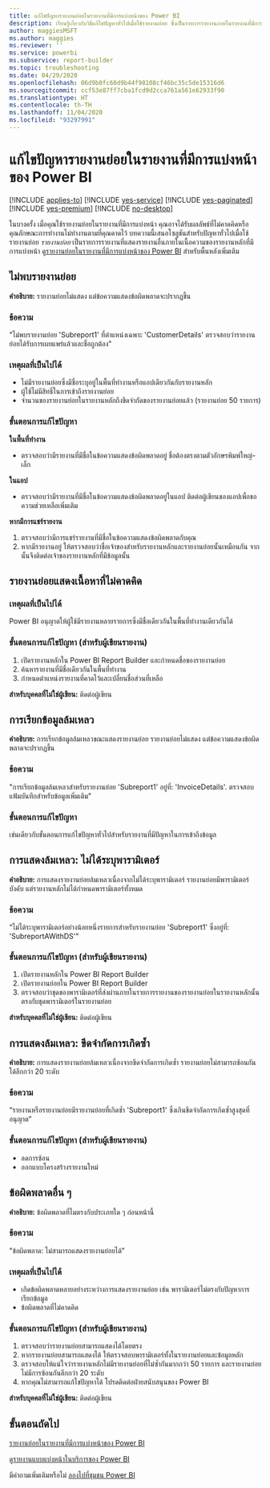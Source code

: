 ```yaml
---
title: แก้ไขปัญหารายงานย่อยในรายงานที่มีการแบ่งหน้าของ Power BI
description: เรียนรู้เกี่ยวกับวิธีแก้ไขปัญหาทั่วไปเมื่อใช้รายงานย่อย ซึ่งเป็นรายการรายงานภายในรายงานที่มีการแบ่งหน้า
author: maggiesMSFT
ms.author: maggies
ms.reviewer: ''
ms.service: powerbi
ms.subservice: report-builder
ms.topic: troubleshooting
ms.date: 04/29/2020
ms.openlocfilehash: 06d9b0fc60d9b44f98108cf46bc35c5de15316d6
ms.sourcegitcommit: ccf53e87ff7cba1fcd9d2cca761a561e62933f90
ms.translationtype: HT
ms.contentlocale: th-TH
ms.lasthandoff: 11/04/2020
ms.locfileid: "93297991"
---
```

# <a name="troubleshoot-subreports-in-power-bi-paginated-reports"></a>แก้ไขปัญหารายงานย่อยในรายงานที่มีการแบ่งหน้าของ Power BI

[!INCLUDE [applies-to](../includes/applies-to.md)] [!INCLUDE [yes-service](../includes/yes-service.md)] [!INCLUDE [yes-paginated](../includes/yes-paginated.md)] [!INCLUDE [yes-premium](../includes/yes-premium.md)] [!INCLUDE [no-desktop](../includes/no-desktop.md)] 

ในบางครั้ง เมื่อคุณใช้รายงานย่อยในรายงานที่มีการแบ่งหน้า คุณอาจได้รับผลลัพธ์ที่ไม่คาดคิดหรือคุณลักษณะการทำงานไม่ทำงานตามที่คุณคาดไว้ บทความนี้เสนอโซลูชันสำหรับปัญหาทั่วไปเมื่อใช้รายงานย่อย *รายงานย่อย* เป็นรายการรายงานที่แสดงรายงานอื่นภายในเนื้อความของรายงานหลักที่มีการแบ่งหน้า ดู[รายงานย่อยในรายงานที่มีการแบ่งหน้าของ Power BI](subreports.md) สำหรับพื้นหลังเพิ่มเติม

## <a name="subreport-couldnt-be-found"></a>ไม่พบรายงานย่อย

**คำอธิบาย:** รายงานย่อยไม่แสดง แต่ข้อความแสดงข้อผิดพลาดจะปรากฏขึ้น

### <a name="message"></a>ข้อความ

"ไม่พบรายงานย่อย 'Subreport1' ที่ตำแหน่งเฉพาะ 'CustomerDetails' ตรวจสอบว่ารายงานย่อยได้รับการเผยแพร่แล้วและชื่อถูกต้อง"

### <a name="possible-reasons"></a>เหตุผลที่เป็นไปได้

- ไม่มีรายงานย่อยซึ่งมีชื่อระบุอยู่ในพื้นที่ทำงานหรือแอปเดียวกันกับรายงานหลัก
- ผู้ใช้ไม่มีสิทธิ์ในการเข้าถึงรายงานย่อย
- จำนวนของรายงานย่อยในรายงานหลักถึงขีดจำกัดของรายงานย่อยแล้ว (รายงานย่อย 50 รายการ)

### <a name="troubleshooting-steps"></a>ขั้นตอนการแก้ไขปัญหา

**ในพื้นที่ทำงาน**

- ตรวจสอบว่ามีรายงานที่มีชื่อในข้อความแสดงข้อผิดพลาดอยู่ ชื่อต้องตรงตามตัวอักษรพิมพ์ใหญ่-เล็ก

**ในแอป**

- ตรวจสอบว่ามีรายงานที่มีชื่อในข้อความแสดงข้อผิดพลาดอยู่ในแอป ติดต่อผู้เขียนของแอปเพื่อขอความช่วยเหลือเพิ่มเติม

**หากมีการแชร์รายงาน**

1. ตรวจสอบว่ามีการแชร์รายงานที่มีชื่อในข้อความแสดงข้อผิดพลาดกับคุณ
2. หากมีรายงานอยู่ ให้ตรวจสอบว่าชื่อเจ้าของสำหรับรายงานหลักและรายงานย่อยนั้นเหมือนกัน จากนั้นจึงติดต่อเจ้าของรายงานหลักที่มีข้อมูลนั้น

## <a name="subreport-renders-with-unexpected-content"></a>รายงานย่อยแสดงเนื้อหาที่ไม่คาดคิด

### <a name="possible-reason"></a>เหตุผลที่เป็นไปได้

Power BI อนุญาตให้ผู้ใช้มีรายงานหลายรายการซึ่งมีชื่อเดียวกันในพื้นที่ทำงานเดียวกันได้

### <a name="troubleshooting-steps-for-report-authors"></a>ขั้นตอนการแก้ไขปัญหา (สำหรับผู้เขียนรายงาน)

1. เปิดรายงานหลักใน Power BI Report Builder และกำหนดชื่อของรายงานย่อย
2. ค้นหารายงานที่มีชื่อเดียวกันในพื้นที่ทำงาน
3. กำหนดตำแหน่งรายงานที่คาดไว้และเปลี่ยนชื่อส่วนที่เหลือ

**สำหรับบุคคลที่ไม่ใช่ผู้เขียน:** ติดต่อผู้เขียน

## <a name="data-retrieval-fails"></a>การเรียกข้อมูลล้มเหลว

**คำอธิบาย:** การเรียกข้อมูลล้มเหลวขณะแสดงรายงานย่อย รายงานย่อยไม่แสดง แต่ข้อความแสดงข้อผิดพลาดจะปรากฏขึ้น

### <a name="message"></a>ข้อความ

"การเรียกข้อมูลล้มเหลวสำหรับรายงานย่อย 'Subreport1' อยู่ที่: 'InvoiceDetails'. ตรวจสอบแฟ้มบันทึกสำหรับข้อมูลเพิ่มเติม"

### <a name="troubleshooting-steps"></a>ขั้นตอนการแก้ไขปัญหา

เช่นเดียวกับขั้นตอนการแก้ไขปัญหาทั่วไปสำหรับรายงานที่มีปัญหาในการเข้าถึงข้อมูล

## <a name="rendering-fails-unspecified-parameters"></a>การแสดงล้มเหลว: ไม่ได้ระบุพารามิเตอร์

**คำอธิบาย:** การแสดงรายงานย่อยล้มเหลวเนื่องจากไม่ได้ระบุพารามิเตอร์ รายงานย่อยมีพารามิเตอร์บังคับ แต่รายงานหลักไม่ได้กำหนดพารามิเตอร์ทั้งหมด

### <a name="message"></a>ข้อความ 
“ไม่ได้ระบุพารามิเตอร์อย่างน้อยหนึ่งรายการสำหรับรายงานย่อย 'Subreport1' ซึ่งอยู่ที่: 'SubreportAWithDS'"

### <a name="troubleshooting-steps-for-the-report-author"></a>ขั้นตอนการแก้ไขปัญหา (สำหรับผู้เขียนรายงาน)

1. เปิดรายงานหลักใน Power BI Report Builder
2. เปิดรายงานย่อยใน Power BI Report Builder
3. ตรวจสอบว่าชุดของพารามิเตอร์ที่ส่งผ่านภายในรายการรายงานของรายงานย่อยในรายงานหลักนั้นตรงกับชุดพารามิเตอร์ในรายงานย่อย

**สำหรับบุคคลที่ไม่ใช่ผู้เขียน:** ติดต่อผู้เขียน

## <a name="rendering-fails-recursion-limit"></a>การแสดงล้มเหลว: ขีดจำกัดการเกิดซ้ำ

**คำอธิบาย:** การแสดงรายงานย่อยล้มเหลวเนื่องจากขีดจำกัดการเกิดซ้ำ รายงานย่อยไม่สามารถซ้อนกันได้ลึกกว่า 20 ระดับ

### <a name="message"></a>ข้อความ

“รายงานหรือรายงานย่อยมีรายงานย่อยที่เกิดซ้ำ 'Subreport1' ซึ่งเกินขีดจำกัดการเกิดซ้ำสูงสุดที่อนุญาต”

### <a name="troubleshooting-steps-for-report-authors"></a>ขั้นตอนการแก้ไขปัญหา (สำหรับผู้เขียนรายงาน)

- ลดการซ้อน
- ออกแบบโครงสร้างรายงานใหม่

## <a name="other-errors"></a>ข้อผิดพลาดอื่น ๆ

**คำอธิบาย:** ข้อผิดพลาดที่ไมตรงกับประเภทใด ๆ ก่อนหน้านี้

### <a name="message"></a>ข้อความ

"ข้อผิดพลาด: ไม่สามารถแสดงรายงานย่อยได้”

### <a name="possible-reasons"></a>เหตุผลที่เป็นไปได้

- เกิดข้อผิดพลาดหลายอย่างระหว่างการแสดงรายงานย่อย เช่น พารามิเตอร์ไม่ตรงกับปัญหาการเรียกข้อมูล
- ข้อผิดพลาดที่ไม่คาดคิด

### <a name="troubleshooting-steps-for-report-authors"></a>ขั้นตอนการแก้ไขปัญหา (สำหรับผู้เขียนรายงาน)

1. ตรวจสอบว่ารายงานย่อยสามารถแสดงได้โดยตรง
2. หากรายงานย่อยสามารถแสดงได้ ให้ตรวจสอบพารามิเตอร์ทั้งในรายงานย่อยและข้อมูลหลัก
3. ตรวจสอบให้แน่ใจว่ารายงานหลักไม่มีรายงานย่อยที่ไม่ซ้ำกันมากกว่า 50 รายการ และรายงานย่อยไม่มีการซ้อนกันลึกกว่า 20 ระดับ
4. หากคุณไม่สามารถแก้ไขปัญหาได้ โปรดติดต่อฝ่ายสนับสนุนของ Power BI

**สำหรับบุคคลที่ไม่ใช่ผู้เขียน:** ติดต่อผู้เขียน

## <a name="next-steps"></a>ขั้นตอนถัดไป

[รายงานย่อยในรายงานที่มีการแบ่งหน้าของ Power BI](subreports.md)

[ดูรายงานแบบแบ่งหน้าในบริการของ Power BI](../consumer/paginated-reports-view-power-bi-service.md)

มีคำถามเพิ่มเติมหรือไม่ [ลองไปที่ชุมชน Power BI](https://community.powerbi.com/)
